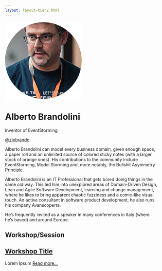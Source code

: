 ```yaml
---
layout: layout-tier2.html
---
```

<div class="container section featured-speaker">
    <div class="row">
      <div class="col-xs-12 col-sm-2 img-container">
        <img class="speaker-page-img" src="../img/speakers/Alberto-Brandolini-ON.png" />
        </div>
      <div class="col-xs-12 col-sm-10 copy-container">
        <h1 class="speaker-header">Alberto Brandolini</h1>
        <span class="speaker-subtitle">Inventor of EventStorming</span>
        <p><a class="speaker-handle" href="https://twitter.com/ziobrando" target="_blank">@ziobrando</a></p>
        <p>Alberto Brandolini can model every business domain, given enough space, a paper roll and an unlimited source of colored sticky notes (with a larger stock of orange ones). His contributions to the community include EventStorming, Model Storming and, more notably, the Bullshit Asymmetry Principle.</p>
        <p>Alberto Brandolini is an IT Professional that gets bored doing things in the same old way. This led him into unexplored areas of Domain-Driven Design, Lean and Agile Software Development, learning and change management, where he likes to bring apparent chaotic fuzziness and a comic-like visual touch. An active consultant in software product development, he also runs his company Avanscoperta.</p>
        <p>He’s frequently invited as a speaker in many conferences in Italy (where he’s based) and around Europe.</p>
        <h2><strong>Workshop/Session</strong></h2>
        <h2 class="gold"><a href="#">Workshop Title</a></h2>
        <p>Lorem Ipsum <a href="#">Read more...</a></p>
      </div>
    </div>
  </div>  
